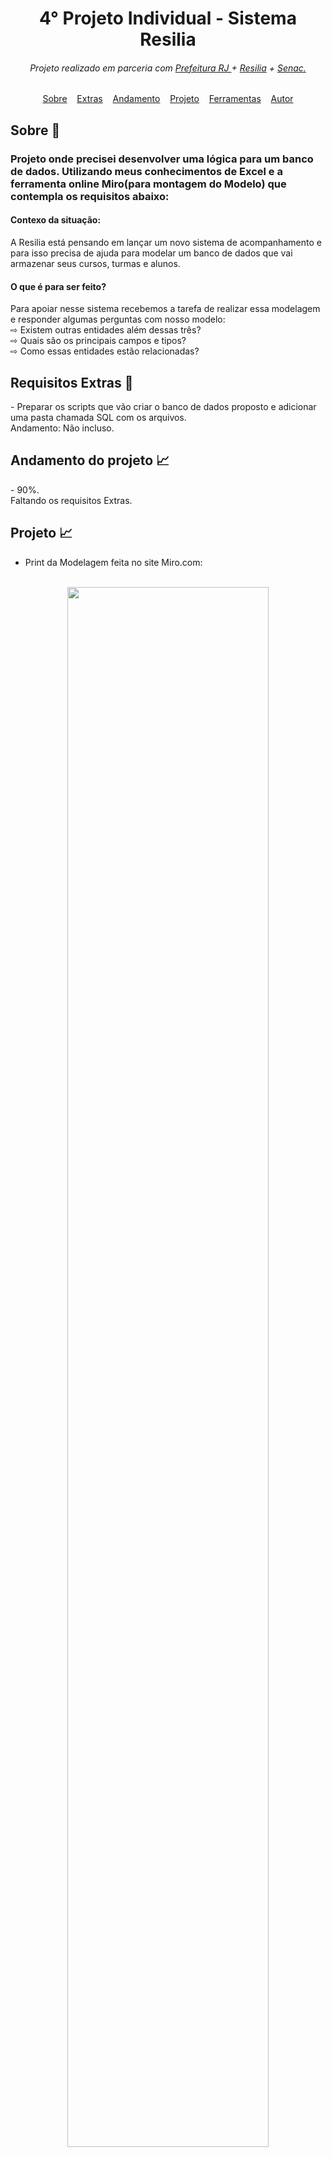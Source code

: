 <h1 id="topo" align="center"> 4° Projeto Individual - Sistema Resilia </h1>


<h6 align="center">Projeto realizado em parceria com   
<a href="https://prefeitura.rio/desenvolvimento-economico-inovacao-simplificacao/programadores-cariocas-comemoram-formatura-na-cidade-das-artes/"        target="_blank">Prefeitura RJ </a> + 
<a href="https://www.resilia.com.br/" target="_blank">Resilia</a> + 
<a href="https://www.rj.senac.br/" target="_blank">Senac.</a> </h6>
<a href="" target="_blank"></a>


<div id="inicio" align=center>
  <a href="#sobre">Sobre</a>&nbsp;&nbsp;&nbsp;
  <a href="#extras">Extras</a>&nbsp;&nbsp;&nbsp;
  <a href="#andamento">Andamento</a>&nbsp;&nbsp;&nbsp;
  <a href="#projeto">Projeto</a>&nbsp;&nbsp;&nbsp;
  <a href="#ferramentas">Ferramentas</a>&nbsp;&nbsp;&nbsp;
  <a href="#autor">Autor</a> 
</div>


<h2 id="sobre">Sobre 🔎</h2>
  <h3>Projeto onde precisei desenvolver uma lógica para um banco de dados. Utilizando meus conhecimentos de Excel e a ferramenta online Miro(para montagem do Modelo) que contempla os requisitos abaixo:</h3>


<h4> Contexo da situação: </h4>
A Resilia está pensando em lançar um novo sistema de
acompanhamento e para isso precisa de ajuda para modelar um
banco de dados que vai armazenar seus cursos, turmas e alunos.


<h4 id="aqui"> O que é para ser feito? </h4>
<p>Para apoiar nesse sistema recebemos a tarefa de realizar essa modelagem
e responder algumas perguntas com nosso modelo:<br>
⇨ Existem outras entidades além dessas três?<br>
⇨ Quais são os principais campos e tipos?<br>
⇨ Como essas entidades estão relacionadas?<br>
</p>


<h2 id="extras">Requisitos Extras 🔎</h2>
- Preparar os scripts que vão criar o banco de dados proposto e
adicionar uma pasta chamada SQL com os arquivos.<br>
Andamento: Não incluso.


<h2 id="andamento">Andamento do projeto 📈</h2>
- 90%.<br>
Faltando os requisitos Extras.
<br>


<h2 id="projeto">Projeto 📈</h2>

- Print da Modelagem feita no site Miro.com:<br><br>

<div align="center">
  <img width="80%" src="https://user-images.githubusercontent.com/112782424/212444773-65a76fbb-e17d-4ebd-927a-77a30886cb0e.jpg" />
</div>



<h3>⇨ Explicação para cada atributo de cada entidade.</h3>

**Acrescentei três entidades a mais (Unidades,Professor e Endereços), com essas entidades a mais podemos ter uma noção melhor, como?**<br>

- Unidades: A entidade Unidades abrange todo o "universo" de todas as entidades, pois ela é mais importante, ela diz onde a instituição fica alocada mostrando com as colunas id (para pegar toda a linha), nome, bairro, estado cnpj e o tipo, a coluna tipo é para dizer se é a empresa Matriz ou Filial. <br><br>
- Cursos: A entidade Cursos abrange todos os cursos de todas as Unidades, ela recebe duas chaves estrageiras para saber em qual nome da unidade e o Estado da Unidade que fica alocada. <br><br>
- Alunos: A entidade Alunos é a base para o cadastro básico do aluno com as colunas nome, nascimento, cpf e recebendo duas chaves estrangeira "nome_cursos" para saber de qual curso o aluno pertence e "nome_unidades" para saber em qual unidade o aluno X pertence, essa chave estrangeira de Unidades é ideal para responder uma pergunta "Quantos alunos tem na Unidade X?". <br><br>
- Professor: A entidade Professor é basicamente a mesma de Alunos, sendo que acrescentei a especialidade do professor, a formação dele se é Frontend, Backend ou Full-Stack. <br><br>
- Endereços: Uma unidade muito importante é a endereço, pois ela pega todo o endereço de Alunos e Professores recebendo as colunas id, nome_professor, nome_aluno, rua, bairro, cidade, estado e cep. Repare que coloquei nome_professor e nome_aluno, quando utilizarmos o comando SELECT, utilizamos um ou outro, pois não seria possível utilizar as duas chaves e dando conflito, chamando a entidade nome_professor iria buscar pelo nome dele e aparecer todos os dados do mesmo. <br><br>
- Turmas: E por último a entidade Turmas, essa entidade é responsável por gerenciar as colunas id, nome, turno, alunosQuant, nome-cursos, modalidade_cursos e diasDasAulas_cursos, com essa entidade é possível saber a quantidade de alunos na turma X, e recebe três chaves estrangeira para saber qual curso é a turma X, quais são os dias de aulas e a modalidade do curso se é Presencial ou Ensino a Distância (EAD). <br><br>

**Por que algumas entidades estão relacionadas uma com as outras (FK, chave estrangeira)?**<br>
- Para o nosso banco de dados é fundamental ter elas, pois o relacionamento conseguimos responder algumas perguntas básicas, por exemplo: <br>
> Quantos cursos X tem na unidade Y? <br>
Quais são os cursos que tem na unidade Y? <br>
Quantos alunos matriculados tem na unidade Y? <br>
Quantos alunos tem em sala de aula do curso X? <br>

Essas são algumas perguntas que poderiamos responder fácil com o banco de dados, pois elas estão relacionadas. Caso não conseguíssemos resolver alguma outra pergunta futuramente, poderíamos acrescentar uma FK em uma entidade para solucionar o problema ou dependendo da situação, acrescentar um atributo nas entidades.

<br>

<h3>Print da Modelagem com Excel:</h3>
<div align="center">
  <img width="80%" src="https://user-images.githubusercontent.com/112782424/212444780-bb7cd49e-c383-488e-ac12-f5abdeeb7bcb.png" />
</div>


<h3>Respostas das perguntas mencionadas  <a href="#aqui">aqui</a> </h3>

> **⇨ Existem outras entidades além dessas três?**<br>
Sim, existem mais duas entidades, "Unidades" e "Professor". <br>
Precisei colocar essas entidades para ter um parâmetro, aonde a entidade "Curso" fica vinculado a entidade "Unidades" e a entidade "Professor" fica vinculado a "Turmas", portanto, todas conectadas para um gerenciamento melhor no banco de dados. <br> <br>

> **⇨ Quais são os principais campos e tipos?**<br>
Os principais campos são o nome, cpf, nascimento e sem dúvida o ID referenciando toda a entrada na Entidade.<br>
Os dois tipos mais importante são a Chave Primária e a Chave estrangeira.   <br><br>

> **⇨ Como essas entidades estão relacionadas?**<br>
As entidades estão relacionadas com as chaves estrageiras (FK), como podemos ver na imagem feita no <a href="#projeto"> Miro </a>, em algumas entidades tem um atributo com "id_nomeDaEntidade", fazendo com que elas fiquem relacionadas. <br>

<h2 id="ferramentas">Ferramentas utilizadas nesse projeto 📚</h2>

  - [x] Excel
  - [x] Miro.com


<div id="autor" align="center">
  
  **Criado e desenvolvido por [Matheus Gomes](https://www.linkedin.com/in/matheus-gomes-780339211/).**
  
 <div align="center"> 
  
  <a href="https://github.com/MatheusPCRJ" target="_blank"><img src="https://cdn-icons-png.flaticon.com/512/733/733553.png" height="40em" title="GitHub de MatheusPCRJ"></a>&nbsp;&nbsp;&nbsp;&nbsp;&nbsp;
  <a href="https://www.linkedin.com/in/matheus-gomes-780339211/" target="_blank"><img src="https://cdn-icons-png.flaticon.com/512/145/145807.png" height="40em" title="LinkedIn de Matheus Gomes"></a>&nbsp;&nbsp;&nbsp;&nbsp;
  
  <a href="matheusdev1710@gmail.co"><img src="https://cdn-icons-png.flaticon.com/512/552/552486.png" height="40em" title="Enviar E-mail"></a>
   &nbsp;&nbsp;&nbsp;&nbsp;&nbsp;
   
  </div>
</div>
<br>

<div align="center">
  &#11165;&nbsp;<a href="#topo"><strong>Voltar ao topo</strong></a>&nbsp;&#11165;
</div>
